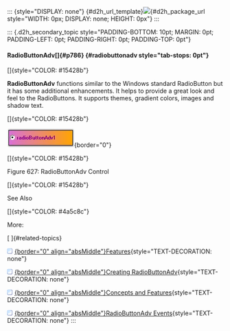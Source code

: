 ::: {style="DISPLAY: none"}
[](ms-xhelp:///?Id=d2h_url_template){#d2h_url_template}![](!package_url!){#d2h_package_url style="WIDTH: 0px; DISPLAY: none; HEIGHT: 0px"}
:::

::: {.d2h_secondary_topic style="PADDING-BOTTOM: 10pt; MARGIN: 0pt; PADDING-LEFT: 0pt; PADDING-RIGHT: 0pt; PADDING-TOP: 0pt"}
#### RadioButtonAdv[]{#p786} {#radiobuttonadv style="tab-stops: 0pt"}

[]{style="COLOR: #15428b"} 

**RadioButtonAdv** functions similar to the Windows standard RadioButton but it has some additional enhancements. It helps to provide a great look and feel to the RadioButtons. It supports themes, gradient colors, images and shadow text.

[]{style="COLOR: #15428b"} 

![](ImagesExt/image76_617.jpg){border="0"}

[]{style="COLOR: #15428b"} 

Figure 627: RadioButtonAdv Control

[]{style="COLOR: #15428b"} 

See Also

[]{style="COLOR: #4a5c8c"} 

More:

[ ]{#related-topics}

[![](button.gif){border="0" align="absMiddle"}Features](ms-xhelp:///?Id=9a477720-b06c-4376-8089-96e0883d1414){style="TEXT-DECORATION: none"}

[![](button.gif){border="0" align="absMiddle"}Creating RadioButtonAdv](ms-xhelp:///?Id=ec787f5f-f4c1-4d5c-baad-2d10ac08a111){style="TEXT-DECORATION: none"}

[![](button.gif){border="0" align="absMiddle"}Concepts and Features](ms-xhelp:///?Id=11e67816-46ae-4c84-8c06-f79e29ac87e5){style="TEXT-DECORATION: none"}

[![](button.gif){border="0" align="absMiddle"}RadioButtonAdv Events](ms-xhelp:///?Id=dfa665c5-4e83-4c95-8294-dede57c0835f){style="TEXT-DECORATION: none"}
:::
